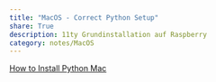 ```yaml
---
title: "MacOS - Correct Python Setup"
share: True
description: 11ty Grundinstallation auf Raspberry
category: notes/MacOS
---
```

[How to Install Python Mac](https://www.freecodecamp.org/news/python-version-on-mac-update/)